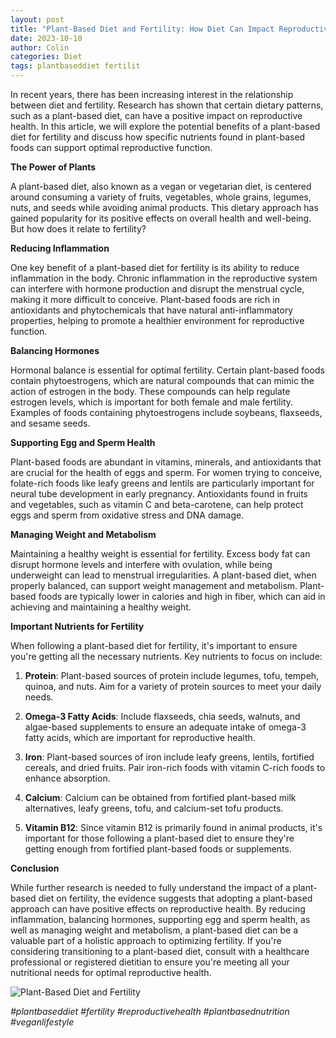 ```yaml
---
layout: post
title: "Plant-Based Diet and Fertility: How Diet Can Impact Reproductive Health"
date: 2023-10-10
author: Colin
categories: Diet
tags: plantbaseddiet fertilit
---
```


In recent years, there has been increasing interest in the relationship between diet and fertility. Research has shown that certain dietary patterns, such as a plant-based diet, can have a positive impact on reproductive health. In this article, we will explore the potential benefits of a plant-based diet for fertility and discuss how specific nutrients found in plant-based foods can support optimal reproductive function.

**The Power of Plants**

A plant-based diet, also known as a vegan or vegetarian diet, is centered around consuming a variety of fruits, vegetables, whole grains, legumes, nuts, and seeds while avoiding animal products. This dietary approach has gained popularity for its positive effects on overall health and well-being. But how does it relate to fertility?

**Reducing Inflammation**

One key benefit of a plant-based diet for fertility is its ability to reduce inflammation in the body. Chronic inflammation in the reproductive system can interfere with hormone production and disrupt the menstrual cycle, making it more difficult to conceive. Plant-based foods are rich in antioxidants and phytochemicals that have natural anti-inflammatory properties, helping to promote a healthier environment for reproductive function.

**Balancing Hormones**

Hormonal balance is essential for optimal fertility. Certain plant-based foods contain phytoestrogens, which are natural compounds that can mimic the action of estrogen in the body. These compounds can help regulate estrogen levels, which is important for both female and male fertility. Examples of foods containing phytoestrogens include soybeans, flaxseeds, and sesame seeds.

**Supporting Egg and Sperm Health**

Plant-based foods are abundant in vitamins, minerals, and antioxidants that are crucial for the health of eggs and sperm. For women trying to conceive, folate-rich foods like leafy greens and lentils are particularly important for neural tube development in early pregnancy. Antioxidants found in fruits and vegetables, such as vitamin C and beta-carotene, can help protect eggs and sperm from oxidative stress and DNA damage.

**Managing Weight and Metabolism**

Maintaining a healthy weight is essential for fertility. Excess body fat can disrupt hormone levels and interfere with ovulation, while being underweight can lead to menstrual irregularities. A plant-based diet, when properly balanced, can support weight management and metabolism. Plant-based foods are typically lower in calories and high in fiber, which can aid in achieving and maintaining a healthy weight.

**Important Nutrients for Fertility**

When following a plant-based diet for fertility, it's important to ensure you're getting all the necessary nutrients. Key nutrients to focus on include:

1. **Protein**: Plant-based sources of protein include legumes, tofu, tempeh, quinoa, and nuts. Aim for a variety of protein sources to meet your daily needs.

2. **Omega-3 Fatty Acids**: Include flaxseeds, chia seeds, walnuts, and algae-based supplements to ensure an adequate intake of omega-3 fatty acids, which are important for reproductive health.

3. **Iron**: Plant-based sources of iron include leafy greens, lentils, fortified cereals, and dried fruits. Pair iron-rich foods with vitamin C-rich foods to enhance absorption.

4. **Calcium**: Calcium can be obtained from fortified plant-based milk alternatives, leafy greens, tofu, and calcium-set tofu products.

5. **Vitamin B12**: Since vitamin B12 is primarily found in animal products, it's important for those following a plant-based diet to ensure they're getting enough from fortified plant-based foods or supplements.

**Conclusion**

While further research is needed to fully understand the impact of a plant-based diet on fertility, the evidence suggests that adopting a plant-based approach can have positive effects on reproductive health. By reducing inflammation, balancing hormones, supporting egg and sperm health, as well as managing weight and metabolism, a plant-based diet can be a valuable part of a holistic approach to optimizing fertility. If you're considering transitioning to a plant-based diet, consult with a healthcare professional or registered dietitian to ensure you're meeting all your nutritional needs for optimal reproductive health.

![Plant-Based Diet and Fertility](https://source.unsplash.com/1600x900/?nutrition,plants)

*#plantbaseddiet #fertility #reproductivehealth #plantbasednutrition #veganlifestyle*